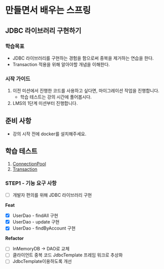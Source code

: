 # 만들면서 배우는 스프링

## JDBC 라이브러리 구현하기

### 학습목표

- JDBC 라이브러리를 구현하는 경험을 함으로써 중복을 제거하는 연습을 한다.
- Transaction 적용을 위해 알아야할 개념을 이해한다.

### 시작 가이드

1. 이전 미션에서 진행한 코드를 사용하고 싶다면, 마이그레이션 작업을 진행합니다.
    - 학습 테스트는 강의 시간에 풀어봅시다.
2. LMS의 1단계 미션부터 진행합니다.

## 준비 사항

- 강의 시작 전에 docker를 설치해주세요.

## 학습 테스트

1. [ConnectionPool](study/src/test/java/connectionpool)
2. [Transaction](study/src/test/java/transaction)

### STEP1 - 기능 요구 사항

- [ ] 개발자 편의를 위해 JDBC 라이브러리 구현

**Feat**

- [x]  UserDao - findAll 구현
- [x]  UserDao - update 구현
- [x]  UserDao - findByAccount 구현

**Refactor**

- [ ]  InMemoryDB → DAO로 교체
- [ ]  클라이언트 중복 코드 JdbcTemplate 프레임 워크로 추상화
- [ ]  JdbcTemplate이용하도록 개선
